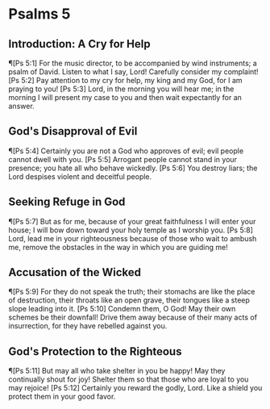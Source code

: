 # Psalms 5

## Introduction: A Cry for Help
¶[Ps 5:1] For the music director, to be accompanied by wind instruments; a psalm of David. Listen to what I say, Lord! Carefully consider my complaint!
[Ps 5:2] Pay attention to my cry for help, my king and my God, for I am praying to you!
[Ps 5:3] Lord, in the morning you will hear me; in the morning I will present my case to you and then wait expectantly for an answer.

## God's Disapproval of Evil
¶[Ps 5:4] Certainly you are not a God who approves of evil; evil people cannot dwell with you.
[Ps 5:5] Arrogant people cannot stand in your presence; you hate all who behave wickedly.
[Ps 5:6] You destroy liars; the Lord despises violent and deceitful people.

## Seeking Refuge in God
¶[Ps 5:7] But as for me, because of your great faithfulness I will enter your house; I will bow down toward your holy temple as I worship you.
[Ps 5:8] Lord, lead me in your righteousness because of those who wait to ambush me, remove the obstacles in the way in which you are guiding me!

## Accusation of the Wicked
¶[Ps 5:9] For they do not speak the truth; their stomachs are like the place of destruction, their throats like an open grave, their tongues like a steep slope leading into it.
[Ps 5:10] Condemn them, O God! May their own schemes be their downfall! Drive them away because of their many acts of insurrection, for they have rebelled against you.

## God's Protection to the Righteous
¶[Ps 5:11] But may all who take shelter in you be happy! May they continually shout for joy! Shelter them so that those who are loyal to you may rejoice!
[Ps 5:12] Certainly you reward the godly, Lord. Like a shield you protect them in your good favor.
